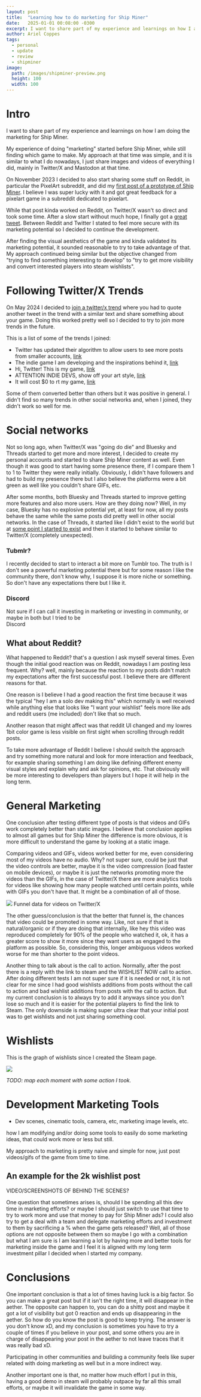 ```yaml
---
layout: post
title:  "Learning how to do marketing for Ship Miner"
date:   2025-01-01 00:08:00 -0300
excerpt: I want to share part of my experience and learnings on how I am doing the marketing of Ship Miner.
author: Ariel Coppes
tags:
  - personal
  - update
  - review
  - shipminer
image:
  path: /images/shipminer-preview.png
  height: 100 
  width: 100
---
```


# Intro

I want to share part of my experience and learnings on how I am doing the marketing for Ship Miner.

My experience of doing "marketing" started before Ship Miner, while still finding which game to make. My approach at that time was simple, and it is similar to what I do nowadays, I just share images and videos of everything I did, mainly in Twitter/X and Mastodon at that time. 

On November 2023 I decided to also start sharing some stuff on Reddit, in particular the PixelArt subreddit, and did my [first post of a prototype of Ship Miner](https://www.reddit.com/r/PixelArt/comments/17p7390/i_am_a_solodev_making_a_pixelart_1bit_space/). I believe I was super lucky with it and got great feedback for a pixelart game in a subreddit dedicated to pixelart.

While that post kinda worked on Reddit, on Twitter/X wasn't so direct and took some time. After a slow start without much hope, I finally got a [great tweet](#following-twitterx-trends). Between Reddit and Twitter I stated to feel more secure with its marketing potential so I decided to continue the development.

After finding the visual aesthetics of the game and kinda validated its marketing potential, it sounded reasonable to try to take advantage of that. My approach continued being similar but the objective changed from "trying to find something interesting to develop" to "try to get more visibility and convert interested players into steam wishlists".

# Following Twitter/X Trends

On May 2024 I decided to [join a twitter/x trend](https://x.com/arielsan/status/1789789080370258069) where you had to quote another tweet in the trend with a similar text and share something about your game. Doing this worked pretty well so I decided to try to join more trends in the future.

This is a list of some of the trends I joined:


* Twitter has updated their algorithm to allow users to see more posts from smaller accounts, [link](https://x.com/arielsan/status/1789789080370258069)
* The indie game I am developing and the inspirations behind it, [link](https://x.com/arielsan/status/1832173073577209932)
* Hi, Twitter! This is my game, [link](https://x.com/arielsan/status/1844013314910855450)
* ATTENTION INDIE DEVS, show off your art style, [link](https://x.com/arielsan/status/1905746314643833261)
* It will cost $0 to rt my game, [link](https://x.com/arielsan/status/1915764389422002210)

Some of them converted better than others but it was positive in general. I didn't find so many trends in other social networks and, when I joined, they didn't work so well for me.

# Social networks

Not so long ago, when Twitter/X was "going do die" and Bluesky and Threads started to get more and more interest, I decided to create my personal accounts and started to share Ship Miner content as well. Even though it was good to start having some presence there, if I compare them 1 to 1 to Twitter they were really initially. Obviously, I didn't have followers and had to build my presence there but I also believe the platforms were a bit green as well like you couldn't share GIFs, etc. 

After some months, both Bluesky and Threads started to improve getting more features and also more users. How are they doing now? Well, in my case, Bluesky has no explosive potential yet, at least for now, all my posts behave the same while the same posts did pretty well in other social networks. In the case of Threads, it started like I didn't exist to the world but at [some point I started to exist](https://www.threads.com/@ariel_coppes/post/DG9QtsgRdqk) and then it started to behave similar to Twitter/X (completely unexpected).

### Tubmlr?

I recently decided to start to interact a bit more on Tumblr too. The truth is I don't see a powerful marketing potential there but for some reason I like the community there, don't know why, I suppose it is more niche or something. So don't have any expectations there but I like it. 

### Discord

Not sure if I can call it investing in marketing or investing in community, or maybe in both but I tried to be  
Discord

## What about Reddit?

What happened to Reddit? that's a question I ask myself several times. Even though the initial good reaction was on Reddit, nowadays I am posting less frequent. Why? well, mainly because the reaction to my posts didn't match my expectations after the first successful post. I believe there are different reasons for that. 

One reason is I believe I had a good reaction the first time because it was the typical "hey I am a solo dev making this" which normally is well received while anything else that looks like "I want your wishlist" feels more like ads and reddit users (me included) don't like that so much. 

Another reason that might affect was that reddit UI changed and my lowres 1bit color game is less visible on first sight when scrolling through reddit posts. 

To take more advantage of Reddit I believe I should switch the approach and try something more natural and look for more interaction and feedback, for example sharing something I am doing like defining different enemy visual styles and explain why and ask for opinions, etc. That obviously will be more interesting to developers than players but I hope it will help in the long term.    

# General Marketing

One conclusion after testing different type of posts is that videos and GIFs work completely better than static images. I believe that conclusion applies to almost all games but for Ship Miner the difference is more obvious, it is more difficult to understand the game by looking at a static image. 

Comparing videos and GIFs, videos worked better for me, even considering most of my videos have no audio. Why? not super sure, could be just that the video controls are better, maybe it is the video compression (load faster on mobile devices), or maybe it is just the networks promoting more the videos than the GIFs, in the case of Twitter/X there are more analytics tools for videos like showing how many people watched until certain points, while with GIFs you don't have that. It might be a combination of all of those.

<div class="post-image">
  <img src="/assets/marketing/marketing_twitter_analytics.png" />
  <span>Funnel data for videos on Twitter/X</span>
</div>

The other guess/conclusion is that the better that funnel is, the chances that video could be promoted in some way. Like, not sure if that is natural/organic or if they are doing that internally, like hey this video was reproduced completely for 90% of the people who watched it, ok, it has a greater score to show it more since they want users as engaged to the platform as possible. So, considering this, longer ambiguous videos worked worse for me than shorter to the point videos. 

Another thing to talk about is the call to action. Normally, after the post there is a reply with the link to steam and the WISHLIST NOW call to action. After doing different tests I am not super sure if it is needed or not, it is not clear for me since I had good wishlists additions from posts without the call to action and bad wishlist additions from posts with the call to action. But my current conclusion is to always try to add it anyways since you don't lose so much and it is easier for the potential players to find the link to Steam. The only downside is making super ultra clear that your initial post was to get wishlists and not just sharing something cool.

# Wishlists

This is the graph of wishlists since I created the Steam page.  

<div class="post-image">
  <img src="/assets/marketing/marketing_wishlists_total.png" />
</div>

_TODO: map each moment with some action I took._


# Development Marketing Tools

* Dev scenes, cinematic tools, camera, etc, marketing image levels, etc.

 how I am modifying and/or doing some tools to easily do some marketing ideas, that could work more or less but still.

My approach to marketing is pretty naive and simple for now, just post videos/gifs of the game from time to time. 

## An example for the 2k wishlist post

VIDEO/SCREENSHOTS OF BEHIND THE SCENES?

One question that sometimes arises is, should I be spending all this dev time in marketing efforts? or maybe I should just switch to use that time to try to work more and use that money to pay for Ship Miner ads? I could also try to get a deal with a team and delegate marketing efforts and investment to them by sacrificing a % when the game gets released? Well, all of those options are not opposite between them so maybe I go with a combination but what I am sure is I am learning a lot by having more and better tools for marketing inside the game and I feel it is aligned with my long term investment pillar I decided when I started my company.

# Conclusions

One important conclusion is that a lot of times having luck is a big factor. So you can make a great post but if it isn't the right time, it will disappear in the aether. The opposite can happen to, you can do a shitty post and maybe it got a lot of visibility but got 0 reaction and ends up disappearing in the aether. So how do you know the post is good to keep trying. The answer is you don't know xD, and my conclusion is sometimes you have to try a couple of times if you believe in your post, and some others you are in charge of disappearing your post in the aether to not leave traces that it was really bad xD. 

Participating in other communities and building a community feels like super related with doing marketing as well but in a more indirect way.

Another important one is that, no matter how much effort I  put in this, having a good demo in steam will probably outpace by far all this small efforts, or maybe it will invalidate the game in some way.
